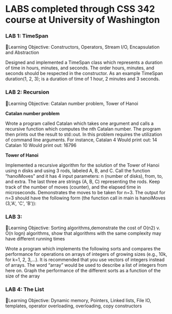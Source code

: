 <h1> LABS completed through CSS 342 course at University of Washington </h1>
<h3>LAB 1: TimeSpan </h3>
<p> 📌Learning Objective: Constructors, Operators, Stream I/O, Encapsulation and Abstraction </p>

Designed and implemented a TimeSpan class which represents a duration of time in hours, minutes,
and seconds. The order hours, minutes, and seconds should be respected in the constructor.
As an example
TimeSpan duration(1, 2, 3);
is a duration of time of 1 hour, 2 minutes and 3 seconds.

<h3>LAB 2: Recursion </h3>
<p> 📌Learning Objective: Catalan number problem, Tower of Hanoi</p>
<b>Catalan number problem</b>
<p>Wrote a program called Catalan which takes one argument and calls a recursive function which
computes the nth Catalan number. The program then prints out the result to std::out.
In this problem requires the utilization of command line arguments.
For instance,
Catalan 4
Would print out: 14
Catalan 10
Would print out: 16796
</p>

<b>Tower of Hanoi</b>
<p> Implemented a recursive algorithm for the solution of the Tower of Hanoi using n disks and using
3 rods, labeled A, B, and C. Call the function “hanoiMoves” and it has 4 input
parameters: n (number of disks), from, to, and extra. The last three are strings (A, B, C)
representing the rods. Keep track of the number of moves (counter), and the elapsed time in
microseconds. Demonstrates the moves to be taken for n=3.
The output for n=3 should have the following form (the function call in main is hanoiMoves
(3,'A', 'C', 'B')):</p>


<h3>LAB 3: </h3>
<p> 📌Learning Objective: Sorting algorithms,demonstrate the cost of O(n2) v. O(n logn) algorithms, show that algorithms with the same complexity
may have different running times </p>

<p>Wrote a program which implements the following sorts and compares the performance
for operations on arrays of integers of growing sizes (e.g., 10k, for k=1, 2, 3,...).
It is recommended that you use vectors of integers instead of arrays. The word “array” would
be used to describe a list of integers from here on.
Graph the performance of the different sorts as a function of the size of the array</p>

<h3>LAB 4: The List </h3>
<p> 📌Learning Objective: Dynamic memory, Pointers, Linked lists, File IO, templates, operator overloading, overloading, copy constructors</p>


